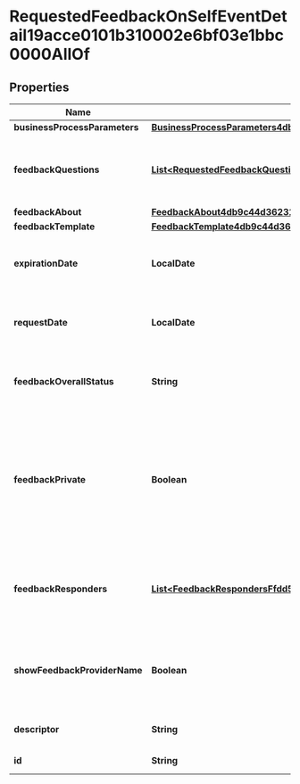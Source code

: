 

# RequestedFeedbackOnSelfEventDetail19acce0101b310002e6bf03e1bbc0000AllOf


## Properties

| Name | Type | Description | Notes |
|------------ | ------------- | ------------- | -------------|
|**businessProcessParameters** | [**BusinessProcessParameters4db9c44d36231000134c7a5b6f3b0000**](BusinessProcessParameters4db9c44d36231000134c7a5b6f3b0000.md) |  |  [optional] |
|**feedbackQuestions** | [**List&lt;RequestedFeedbackQuestionFfdd5de32f7f1000144df0c21e640000&gt;**](RequestedFeedbackQuestionFfdd5de32f7f1000144df0c21e640000.md) | Feedback questions used in requested feedback events. |  [optional] |
|**feedbackAbout** | [**FeedbackAbout4db9c44d36231000134c7b8eb3800003**](FeedbackAbout4db9c44d36231000134c7b8eb3800003.md) |  |  [optional] |
|**feedbackTemplate** | [**FeedbackTemplate4db9c44d36231000134c7b8eb3800000**](FeedbackTemplate4db9c44d36231000134c7b8eb3800000.md) |  |  [optional] |
|**expirationDate** | **LocalDate** | The date the feedback request expires. |  [optional] |
|**requestDate** | **LocalDate** | The date the feedback request was initiated. |  [optional] [readonly] |
|**feedbackOverallStatus** | **String** | Overall status of the requested feedback process. |  [optional] [readonly] |
|**feedbackPrivate** | **Boolean** | Private feedback between the feedback provider and the worker. Private feedback isn&#39;t shared with managers. |  [optional] |
|**feedbackResponders** | [**List&lt;FeedbackRespondersFfdd5de32f7f100016dbb1b188d70000&gt;**](FeedbackRespondersFfdd5de32f7f100016dbb1b188d70000.md) | The respondents who&#39;ve been requested to provide feedback. |  |
|**showFeedbackProviderName** | **Boolean** | Whether to display the name of the responders or have them remain anonymous. |  [optional] |
|**descriptor** | **String** | A preview of the instance |  [optional] |
|**id** | **String** | Id of the instance |  [optional] |




